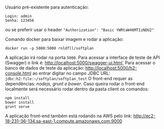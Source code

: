 
Usuário pré-existente para autenticação:
```
Login: admin
Senha: 123456 
```
ou se preferir usar o header `"Authorization": "Basic YWRtaW46MTIzNDU2"`

Comando docker para baixar imagem e rodar a aplicação: 
```
docker run -p 5000:5000 rnldfll/softplan
```
A aplicação irá rodar na porta `5000`.
Para acessar a interface de teste de API (Swagger) o link é: <http://localhost:5000/swagger-ui.html`>
Para acessar o banco de dados de teste da aplicação: 
<http://localhost:5000/h2-console.html> ao entrar digitar no campo JDBC URL: `jdbc:h2:file:~/softplan/softplan_test`
O front-end requer as dependências: *nodejs, grunt e bower*.
Caso queira rodar o front-end localmente será necessário rodar dentro da pasta client os comandos:
```
npm install
bower install
grunt serve
```
A aplicação front-end também está rodando na AWS pelo link: <http://ec2-18-231-36-134.sa-east-1.compute.amazonaws.com:9000>

